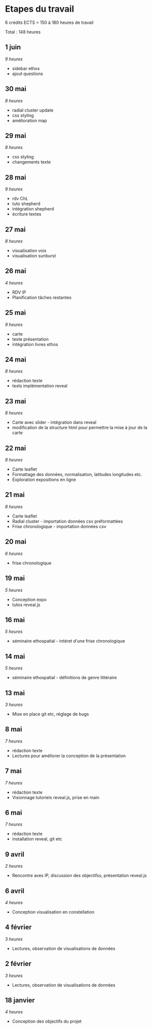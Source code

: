# Etapes du travail

6 crédits ECTS = 150 à 180 heures de travail

Total : 148 heures


## 1 juin
*9 heures*

- sidebar ethos
- ajout questions

## 30 mai
*8 heures*

- radial cluster update
- css styling 
- amélioration map 

## 29 mai
*8 heures*

- css styling
- changements texte

## 28 mai 
*9 heures*

- rdv ChL
- tuto shepherd 
- intégration shepherd
- écriture textes

## 27 mai 
*8 heures*

- visualisation voix
- visualisation sunburst

## 26 mai
*4 heures*

- RDV IP
- Planification tâches restantes

## 25 mai
*9 heures*

- carte
- texte présentation
- intégration livres ethos

## 24 mai
*8 heures*

- rédaction texte
- tests implémentation reveal

## 23 mai 
*8 heures*

- Carte avec slider - intégration dans reveal
- modification de la structure html pour permettre la mise à jour de la carte

## 22 mai
*8 heures*

- Carte leaflet
- Formattage des données, normalisation, latitudes longitudes etc.
- Exploration expositions en ligne

## 21 mai
*8 heures*
- Carte leaflet
- Radial cluster - importation données csv préformattées
- Frise chronologique - importation données csv

## 20 mai
*6 heures*

- frise chronologique

## 19 mai
*5 heures*

- Conception expo
- tutos reveal.js

## 16 mai
*5 heures*

- séminaire ethospatial - intéret d'une frise chronologique

## 14 mai
*5 heures*

- séminaire ethospatial - définitions de genre littéraire

## 13 mai
*3 heures*

- Mise en place git etc, réglage de bugs

## 8 mai  
*7 heures*

- rédaction texte 
- Lectures pour améliorer la conception de la présentation

## 7 mai  
*7 heures*  

- rédaction texte 
- Visionnage tutoriels reveal.js, prise en main

## 6 mai  
*7 heures*

- rédaction texte 
- installation reveal, git etc

## 9 avril
*2 heures*

- Rencontre aves IP, discussion des objectifss, présentation reveal.js

## 6 avril  
*4 heures*  

- Conception visualisation en constellation

## 4 février
*3 heures*

- Lectures, observation de visualisations de données

## 2 février
*3 heures*

- Lectures, observation de visualisations de données

## 18 janvier
*4 heures*

- Conception des objectifs du projet




